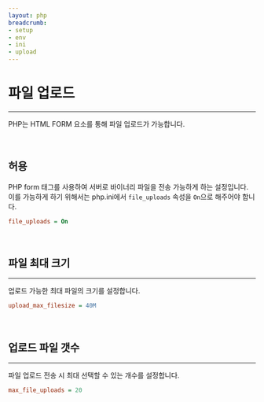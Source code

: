 ```yaml
---
layout: php
breadcrumb:
- setup
- env
- ini
- upload
---
```


# 파일 업로드
---
PHP는 HTML FORM 요소를 통해 파일 업로드가 가능합니다.  

<br>

## 허용
PHP form 태그를 사용하여 서버로 바이너리 파일을 전송 가능하게 하는 설정입니다. 
이를 가능하게 하기 위해서는 php.ini에서 `file_uploads` 속성을 `On`으로 해주어야 합니다.

```ini
file_uploads = On
```

<br>

## 파일 최대 크기
---
업로드 가능한 최대 파일의 크기를 설정합니다.  

```ini
upload_max_filesize = 40M
```

<br>

## 업로드 파일 갯수
---
파일 업로드 전송 시 최대 선택할 수 있는 개수를 설정합니다. 

```ini
max_file_uploads = 20
```
